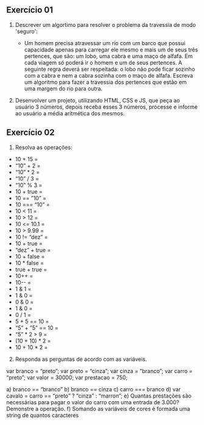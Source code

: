 <h2>Exercício 01</h2>

1. Descrever um algortimo para resolver o problema da travessia de modo 'seguro':
    - Um homem precisa atravessar um rio com um barco que possui capacidade apenas para carregar ele mesmo e mais um de seus três pertences, que são: um lobo, uma cabra e uma maço de alfafa. Em cada viagem só poderá ir o homem e um de seus pertences. A seguinte regra deverá ser respeitada: o lobo não pode ficar sozinho com a cabra e nem a cabra sozinha com o maço de alfafa. Escreva um algoritmo para fazer a travessia dos pertences que estão em uma margem do rio para outra.

2. Desenvolver um projeto, utilizando HTML, CSS e JS, que peça ao usuário 3 números, depois receba esses 3 números, processe e informe ao usuário a média aritmética dos mesmos.

<h2>Exercício 02</h2>

1. Resolva as operações:
- 10 + 15 =
- “10” + 2 =
- “10” * 2 =
- “10” / 3 =
- “10” % 3 =
- 10 + true =
- 10 == ”10” =
- 10 === “10” =
- 10 < 11 =
- 10 > 12 =
- 10 <= 10.1 =
- 10 > 9.99 =
- 10 != “dez” =
- 10 + true =
- “dez” + true =
- 10 + false =
- 10 * false =
- true + true =
- 10++ =
- 10-- =
- 1 & 1 =
- 1 & 0 =
- 0 & 0 =
- 1 & 0 =
- 0 / 1 =
- 5 + 5 == 10 =
- “5” + ”5” == 10 =
- “5” * 2 > 9 =
- (10 + 10) * 2 =
- 10 + 10 * 2 =


2. Responda as perguntas de acordo com as variáveis.

var branco = “preto”;
var preto = “cinza”;
var cinza = “branco”;
var carro = “preto”;
var valor = 30000;
var prestacao = 750;

a) branco == “branco”
b) branco == cinza
c) carro === branco
d) var cavalo = carro == “preto” ? “cinza” : “marron”;
e) Quantas prestações são necessárias para pagar o valor do carro com uma entrada
de 3.000? Demonstre a operação.
f) Somando as variáveis de cores é formada uma string de quantos caracteres